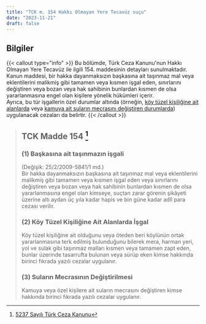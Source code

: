 ```yaml
---
title: "TCK m. 154 Hakkı Olmayan Yere Tecavüz suçu"
date: "2023-11-21"
draft: false
---
```


## Bilgiler

{{< callout type="info" >}}
Bu bölümde, Türk Ceza Kanunu'nun Hakkı Olmayan Yere Tecavüz ile ilgili 154. maddesinin detayları sunulmaktadır.  
Kanun maddesi, bir hakka dayanmaksızın başkasına ait taşınmaz mal veya eklentilerini malikmiş gibi tamamen veya kısmen işgal eden, sınırlarını değiştiren veya bozan veya hak sahibinin bunlardan kısmen de olsa yararlanmasına engel olan kişilere yönelik hükümleri içerir.  
Ayrıca, bu tür işgallerin özel durumlar altında (örneğin, [köy tüzel kişiliğine ait alanlarda](#2-köy-tüzel-kişiliğine-ait-alanlarda-işgal) veya [kamuya ait suların mecrasını değiştiren durumlarda](#3-suların-mecrasının-değiştirilmesi)) uygulanacak cezaları da belirtir.
{{< /callout >}}

> ## TCK Madde 154 [^1]
>
> [^1]: [5237 Sayılı Türk Ceza Kanunu](https://www.mevzuat.gov.tr/mevzuat?MevzuatNo=5237&MevzuatTur=1&MevzuatTertip=5)
>
> ### (1) Başkasına ait taşınmazın işgali
>
> (Değişik: 25/2/2009-5841/1 md.)  
> Bir hakka dayanmaksızın başkasına ait taşınmaz mal veya
> eklentilerini malikmiş gibi tamamen veya kısmen işgal eden veya
> sınırlarını değiştiren veya bozan veya hak sahibinin bunlardan kısmen
> de olsa yararlanmasına engel olan kimseye, suçtan zarar görenin
> şikâyeti üzerine altı aydan üç yıla kadar hapis ve bin güne kadar adlî
> para cezası verilir.
>
> ### (2) Köy Tüzel Kişiliğine Ait Alanlarda İşgal
>
> Köy tüzel kişiliğine ait olduğunu veya öteden beri köylünün ortak yararlanmasına terk
> edilmiş bulunduğunu bilerek mera, harman yeri, yol ve sulak gibi
> taşınmaz malları kısmen veya tamamen zapt eden, bunlar üzerinde
> tasarrufta bulunan veya sürüp eken kimse hakkında birinci fıkrada
> yazılı cezalar uygulanır.
>
> ### (3) Suların Mecrasının Değiştirilmesi
>
> Kamuya veya özel kişilere ait suların mecrasını değiştiren kimse hakkında birinci fıkrada yazılı
> cezalar uygulanır.

